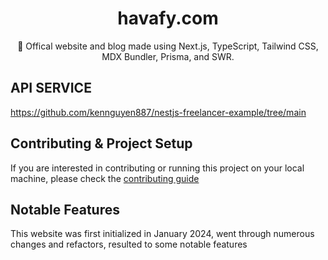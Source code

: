 <div align="center">
  <h1>havafy.com</h1>
  <p>💠 Offical website and blog made using Next.js, TypeScript, Tailwind CSS, MDX Bundler, Prisma, and SWR.</p>
</div>



## API SERVICE 

https://github.com/kennguyen887/nestjs-freelancer-example/tree/main

## Contributing & Project Setup

If you are interested in contributing or running this project on your local machine, please check the [contributing guide](CONTRIBUTING.md)

## Notable Features

This website was first initialized in January 2024, went through numerous changes and refactors, resulted to some notable features
